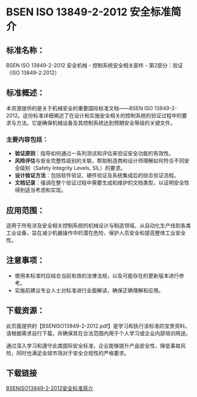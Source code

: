 # BSEN ISO 13849-2-2012 安全标准简介

## 标准名称：
BSEN ISO 13849-2-2012 安全机械 - 控制系统安全相关部件 - 第2部分：验证（ISO 13849-2:2012）

## 标准概述：
本资源提供的是关于机械安全的重要国际标准文档——BSEN ISO 13849-2-2012。这份标准详细阐述了在设计和实施安全相关的控制系统的验证过程中的要求与方法。它是确保机械设备及其控制系统达到预期安全等级的关键文件。

### 主要内容包括：
- **验证原则**：指导如何通过一系列测试和评估来验证安全功能的有效性。
- **风险评估**与安全完整性级别的关联，帮助制造商和设计师理解如何符合不同安全级别（Safety Integrity Levels, SIL）的要求。
- **设计验证方法**：包括软件验证、硬件验证及系统集成后的综合验证流程。
- **文档记录**：强调在整个验证过程中需要生成和维护的文档类型，以证明安全性得到适当考虑和实现。

## 应用范围：
适用于所有涉及安全相关控制系统的机械设计与制造领域，从自动化生产线到各类工业设备，旨在减少机器操作中的潜在危险，保护人员安全和提高整体工业安全性。

## 注意事项：
- 使用本标准时应结合当前有效的法律法规，以及可能存在的更新版本进行参考。
- 实施前建议专业人士对标准进行全面解读，确保正确理解和应用。

## 下载资源：
此页面提供的【BSENISO13849-2-2012.pdf】是学习和执行该标准的宝贵资料。请根据需求自行下载，并确保其在合法范围内用于个人学习或企业内部培训用途。

通过深入学习和遵守此类国际安全标准，企业能够提升产品安全性，降低事故风险，同时也满足全球市场对于安全合规性的严格要求。

## 下载链接

[BSENISO13849-2-2012安全标准简介](https://pan.quark.cn/s/a03d508788b4)